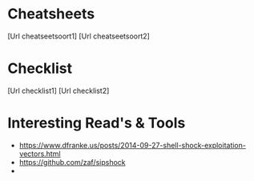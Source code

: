 Cheatsheets
===========
[Url cheatseetsoort1]
[Url cheatseetsoort2]


Checklist
===========
[Url checklist1]
[Url checklist2]

Interesting Read's & Tools
===========
- https://www.dfranke.us/posts/2014-09-27-shell-shock-exploitation-vectors.html
- https://github.com/zaf/sipshock
- 
